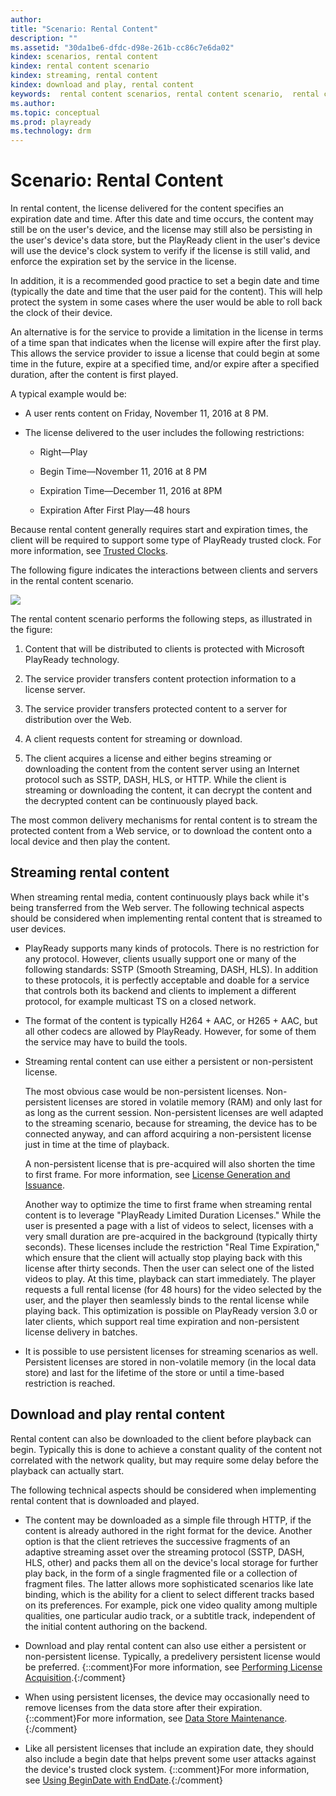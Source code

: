 ```yaml
---
author:
title: "Scenario: Rental Content"
description: ""
ms.assetid: "30da1be6-dfdc-d98e-261b-cc86c7e6da02"
kindex: scenarios, rental content
kindex: rental content scenario
kindex: streaming, rental content
kindex: download and play, rental content
keywords:  rental content scenarios, rental content scenario,  rental content streaming,  rental content download and play
ms.author:
ms.topic: conceptual
ms.prod: playready
ms.technology: drm
---
```



# Scenario: Rental Content


In rental content, the license delivered for the content specifies an expiration date and time. After this date and time occurs, the content may still be on the user's device, and the license may still also be persisting in the user's device's data store, but the PlayReady client in the user's device will use the device's clock system to verify if the license is still valid, and enforce the expiration set by the service in the license.


In addition, it is a recommended good practice to set a begin date and time (typically the date and time that the user paid for the content). This will help protect the system in some cases where the user would be able to roll back the clock of their device.


An alternative is for the service to provide a limitation in the license in terms of a time span that indicates when the license will expire after the first play. This allows the service provider to issue a license that could begin at some time in the future, expire at a specified time, and/or expire after a specified duration, after the content is first played.


A typical example would be:

   *  A user rents content on Friday, November 11, 2016 at 8 PM.

   *  The license delivered to the user includes the following restrictions:

      *  Right&mdash;Play

      *  Begin Time&mdash;November 11, 2016 at 8 PM

      *  Expiration Time&mdash;December 11, 2016 at 8PM

      *  Expiration After First Play&mdash;48 hours





Because rental content generally requires start and expiration times, the client will be required to support some type of PlayReady trusted clock. For more information, see [Trusted Clocks](trustedclocks.md).


The following figure indicates the interactions between clients and servers in the rental content scenario.


 ![](image26_10.jpg)


The rental content scenario performs the following steps, as illustrated in the figure:

   1. Content that will be distributed to clients is protected with Microsoft PlayReady technology.

   1. The service provider transfers content protection information to a license server.

   1. The service provider transfers protected content to a server for distribution over the Web.

   1. A client requests content for streaming or download.

   1. The client acquires a license and either begins streaming or downloading the content from the content server using an Internet protocol such as SSTP, DASH, HLS, or HTTP. While the client is streaming or downloading the content, it can decrypt the content and the decrypted content can be continuously played back.



The most common delivery mechanisms for rental content is to stream the protected content from a Web service, or to download the content onto a local device and then play the content.

<a id="ID4EID"></a>


## Streaming rental content  
   
  
When streaming rental media, content continuously plays back while it's being transferred from the Web server. The following technical aspects should be considered when implementing rental content that is streamed to user devices.   
 
   *  PlayReady supports many kinds of protocols. There is no restriction for any protocol. However, clients usually support one or many of the following standards: SSTP (Smooth Streaming, DASH, HLS). In addition to these protocols, it is perfectly acceptable and doable for a service that controls both its backend and clients to implement a different protocol, for example multicast TS on a closed network.   

   *  The format of the content is typically H264 + AAC, or H265 + AAC, but all other codecs are allowed by PlayReady. However, for some of them the service may have to build the tools.   

   *  Streaming rental content can use either a persistent or non-persistent license.

      The most obvious case would be non-persistent licenses. Non-persistent licenses are stored in volatile memory (RAM) and only last for as long as the current session. Non-persistent licenses are well adapted to the streaming scenario, because for streaming, the device has to be connected anyway, and can afford acquiring a non-persistent license just in time at the time of playback. 

      A non-persistent license that is pre-acquired will also shorten the time to first frame. For more information, see [License Generation and Issuance](licensegenerationandissuance.md). 

      Another way to optimize the time to first frame when streaming rental content is to leverage "PlayReady Limited Duration Licenses." While the user is presented a page with a list of videos to select, licenses with a very small duration are pre-acquired in the background (typically thirty seconds). These licenses include the restriction "Real Time Expiration," which ensure that the client will actually stop playing back with this license after thirty seconds. Then the user can select one of the listed videos to play. At this time, playback can start immediately. The player requests a full rental license (for 48 hours) for the video selected by the user, and the player then seamlessly binds to the rental license while playing back. This optimization is possible on PlayReady version 3.0 or later clients, which support real time expiration and non-persistent license delivery in batches. 
  
   *  It is possible to use persistent licenses for streaming scenarios as well. Persistent licenses are stored in non-volatile memory (in the local data store) and last for the lifetime of the store or until a time-based restriction is reached.   

<a id="ID4EHE"></a>



## Download and play rental content


Rental content can also be downloaded to the client before playback can begin. Typically this is done to achieve a constant quality of the content not correlated with the network quality, but may require some delay before the playback can actually start.


The following technical aspects should be considered when implementing rental content that is downloaded and played.

   *  The content may be downloaded as a simple file through HTTP, if the content is already authored in the right format for the device. Another option is that the client retrieves the successive fragments of an adaptive streaming asset over the streaming protocol (SSTP, DASH, HLS, other) and packs them all on the device's local storage for further play back, in the form of a single fragmented file or a collection of fragment files. The latter allows more sophisticated scenarios like late binding, which is the ability for a client to select different tracks based on its preferences. For example, pick one video quality among multiple qualities, one particular audio track, or a subtitle track, independent of the initial content authoring on the backend.

   *  Download and play rental content can also use either a persistent or non-persistent license. Typically, a predelivery persistent license would be preferred. {::comment}For more information, see [Performing License Acquisition](directlicenseacquisition.md).{:/comment}

   *  When using persistent licenses, the device may occasionally need to remove licenses from the data store after their expiration. {::comment}For more information, see [Data Store Maintenance](datastoremaintenance.md).{:/comment}

   *  Like all persistent licenses that include an expiration date, they should also include a begin date that helps prevent some user attacks against the device's trusted clock system. {::comment}For more information, see [Using BeginDate with EndDate](usingbegindatewithenddate.md).{:/comment}

